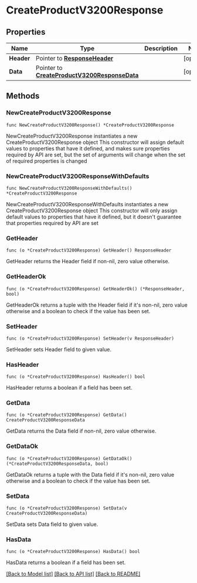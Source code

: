# CreateProductV3200Response

## Properties

Name | Type | Description | Notes
------------ | ------------- | ------------- | -------------
**Header** | Pointer to [**ResponseHeader**](ResponseHeader.md) |  | [optional] 
**Data** | Pointer to [**CreateProductV3200ResponseData**](CreateProductV3200ResponseData.md) |  | [optional] 

## Methods

### NewCreateProductV3200Response

`func NewCreateProductV3200Response() *CreateProductV3200Response`

NewCreateProductV3200Response instantiates a new CreateProductV3200Response object
This constructor will assign default values to properties that have it defined,
and makes sure properties required by API are set, but the set of arguments
will change when the set of required properties is changed

### NewCreateProductV3200ResponseWithDefaults

`func NewCreateProductV3200ResponseWithDefaults() *CreateProductV3200Response`

NewCreateProductV3200ResponseWithDefaults instantiates a new CreateProductV3200Response object
This constructor will only assign default values to properties that have it defined,
but it doesn't guarantee that properties required by API are set

### GetHeader

`func (o *CreateProductV3200Response) GetHeader() ResponseHeader`

GetHeader returns the Header field if non-nil, zero value otherwise.

### GetHeaderOk

`func (o *CreateProductV3200Response) GetHeaderOk() (*ResponseHeader, bool)`

GetHeaderOk returns a tuple with the Header field if it's non-nil, zero value otherwise
and a boolean to check if the value has been set.

### SetHeader

`func (o *CreateProductV3200Response) SetHeader(v ResponseHeader)`

SetHeader sets Header field to given value.

### HasHeader

`func (o *CreateProductV3200Response) HasHeader() bool`

HasHeader returns a boolean if a field has been set.

### GetData

`func (o *CreateProductV3200Response) GetData() CreateProductV3200ResponseData`

GetData returns the Data field if non-nil, zero value otherwise.

### GetDataOk

`func (o *CreateProductV3200Response) GetDataOk() (*CreateProductV3200ResponseData, bool)`

GetDataOk returns a tuple with the Data field if it's non-nil, zero value otherwise
and a boolean to check if the value has been set.

### SetData

`func (o *CreateProductV3200Response) SetData(v CreateProductV3200ResponseData)`

SetData sets Data field to given value.

### HasData

`func (o *CreateProductV3200Response) HasData() bool`

HasData returns a boolean if a field has been set.


[[Back to Model list]](../README.md#documentation-for-models) [[Back to API list]](../README.md#documentation-for-api-endpoints) [[Back to README]](../README.md)


